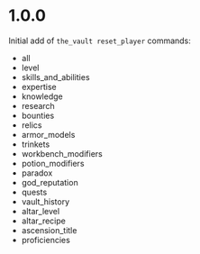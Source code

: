 1.0.0
=====

Initial add of `the_vault reset_player` commands:
- all
- level
- skills_and_abilities
- expertise
- knowledge
- research
- bounties
- relics
- armor_models
- trinkets
- workbench_modifiers
- potion_modifiers
- paradox
- god_reputation
- quests
- vault_history
- altar_level
- altar_recipe
- ascension_title
- proficiencies

